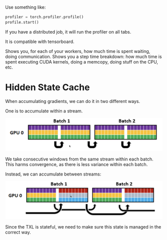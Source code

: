Use something like:

```Python
profiler = torch.profiler.profile()
profile.start()
```

If you have a distributed job, it will run the profiler on all tabs.

It is compatible with tensorboard.

Shows you, for each of your workers, how much time is spent waiting, doing communication. Shows you a step time breakdown: how much time is spent executing CUDA kernels, doing a memcopy, doing stuff on the CPU, etc.

# Hidden State Cache
When accumulating gradients, we can do it in two different ways.

One is to accumulate within a stream.

![](_attachments/Screenshot%202022-08-09%20at%2016.51.17.png)

We take consecutive windows from the same stream within each batch. This harms convergence, as there is less variance within each batch.

Instead, we can accumulate between streams:

![](_attachments/Screenshot%202022-08-09%20at%2016.52.01.png)

Since the TXL is stateful, we need to make sure this state is managed in the correct way.